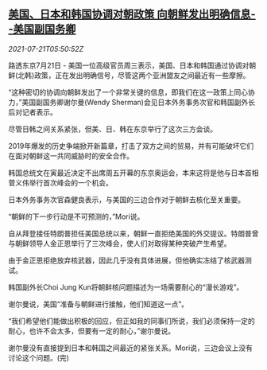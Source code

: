 <!--1626847263000-->
[美国、日本和韩国协调对朝政策 向朝鲜发出明确信息--美国副国务卿](https://cn.reuters.com/article/usa-japan-southkorea-north-0721-thur-idCNKBS2ER0EB)
------

<div><i>2021-07-21T05:50:52Z</i></div><p>路透东京7月21日 - 美国一位高级官员周三表示，美国、日本和韩国通过协调对朝鲜(北韩)政策，正在发出明确信号，尽管这两个亚洲盟友之间最近有一些摩擦。</p><p>“这种密切的协调向朝鲜发出了一个非常关键的信息，即我们在这一政策上同心协力，”美国副国务卿谢尔曼(Wendy Sherman)会见日本外务事务次官和韩国副外长后对记者表示。</p><p>尽管日韩之间关系紧张，但美、日、韩在东京举行了这次三方会谈。</p><p>2019年爆发的历史争端掀开新篇章，打击了双方之间的贸易，并有可能破坏它们在面对朝鲜这一共同威胁时的安全合作。</p><p>韩国总统文在寅最近决定不出席周五开幕的东京奥运会，本来这将是他与日本首相菅义伟举行首次峰会的一个机会。</p><p>日本外务事务次官森健良表示，与美国的三边合作对于朝鲜去核化至关重要。</p><p>“朝鲜的下一步行动是不可预测的，”Mori说。</p><p>自从拜登接任特朗普担任美国总统以来，朝鲜一直拒绝美国的外交提议。特朗普曾与朝鲜领导人金正恩举行了三次峰会，使人们对取得某种突破产生希望。</p><p>由于金正恩拒绝放弃核武器，因此几乎没有具体进展，但他确实冻结了核武器测试。</p><p>韩国副外长Choi Jung Kun将朝鲜核问题描述为一场需要耐心的“漫长游戏”。</p><p>谢尔曼说，美国“准备与朝鲜进行接触，他们知道这一点”。</p><p>“我们希望他们能做出积极的回应，但正如我的同事们所说，我们必须保持一定的耐心，也许不会太多，但要有一定的耐心，”谢尔曼说。</p><p>谢尔曼没有直接提到日本和韩国之间最近的紧张关系。Mori说，三边会议上没有讨论这个问题。(完)</p>
